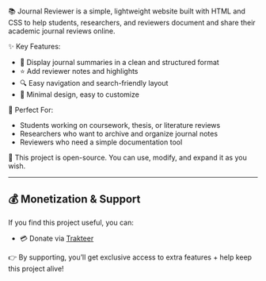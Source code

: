 📚 Journal Reviewer is a simple, lightweight website built with HTML and CSS to help students, researchers, and reviewers document and share their academic journal reviews online.  

✨ Key Features:
- 📝 Display journal summaries in a clean and structured format  
- ⭐ Add reviewer notes and highlights  
- 🔍 Easy navigation and search-friendly layout  
- 🎨 Minimal design, easy to customize  

🎯 Perfect For:
- Students working on coursework, thesis, or literature reviews  
- Researchers who want to archive and organize journal notes  
- Reviewers who need a simple documentation tool  

🚀 This project is open-source. You can use, modify, and expand it as you wish.  

---

## 💰 Monetization & Support
If you find this project useful, you can:
- 💳 Donate via [Trakteer](teer.id/wu1forkxyrf76sfeiecj)  

👉 By supporting, you’ll get exclusive access to extra features + help keep this project alive!  
